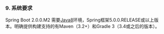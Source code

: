 ### 9. 系统要求

Spring Boot 2.0.0.M2 需要[Java8](http://www.java.com/)环境，Spring框架5.0.0.RELEASE或以上版本。明确提供构建支持的有Maven（3.2+）和Gradle 3（3.4或之后的版本）。